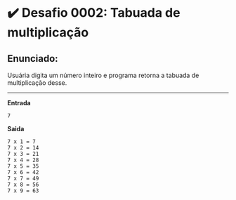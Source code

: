 # :heavy_check_mark: Desafio 0002: Tabuada de multiplicação

## Enunciado:

Usuária digita um número inteiro e programa retorna a tabuada de multiplicação desse.

---

**Entrada**

```
7
```

**Saida**

```
7 x 1 = 7
7 x 2 = 14
7 x 3 = 21
7 x 4 = 28
7 x 5 = 35
7 x 6 = 42
7 x 7 = 49
7 x 8 = 56
7 x 9 = 63
```

